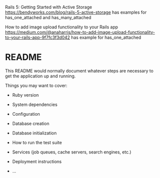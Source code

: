 Rails 5: Getting Started with Active Storage
https://bendyworks.com/blog/rails-5-active-storage
has examples for has_one_attached and has_many_attached

How to add image upload functionality to your Rails app
https://medium.com/@anaharris/how-to-add-image-upload-functionality-to-your-rails-app-9f7fc3f3d042
has example for has_one_attached

# README

This README would normally document whatever steps are necessary to get the
application up and running.

Things you may want to cover:

* Ruby version

* System dependencies

* Configuration

* Database creation

* Database initialization

* How to run the test suite

* Services (job queues, cache servers, search engines, etc.)

* Deployment instructions

* ...
